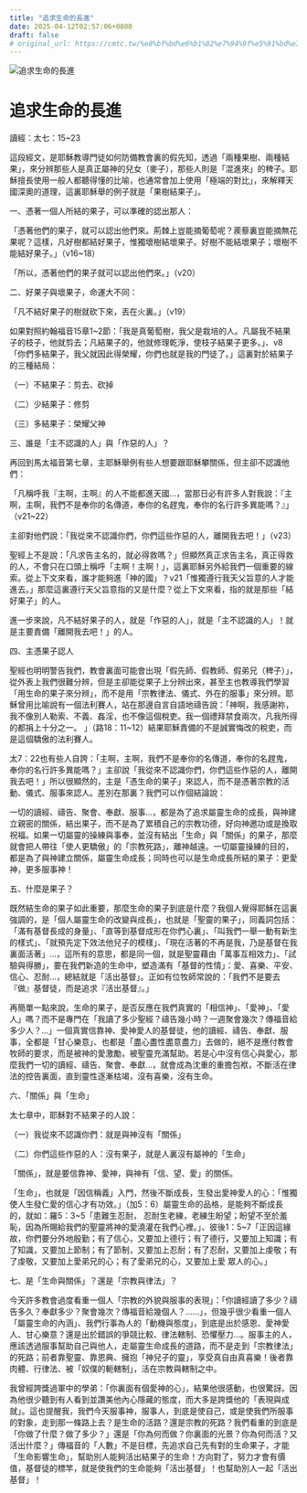 ```yaml
---
title: "追求生命的長進"
date: 2025-04-12T02:57:06+0800
draft: false
# original_url: https://cmtc.tw/%e8%bf%bd%e6%b1%82%e7%94%9f%e5%91%bd%e7%9a%84%e9%95%b7%e9%80%b2
---
```


![追求生命的長進](/images/w41DnGt7ukK5fpR-1.jpg "追求生命的長進")

# 追求生命的長進

讀經：太七：15~23

這段經文，是耶穌教導門徒如何防備教會裏的假先知，透過「兩種果樹、兩種結果」，來分辨那些人是真正屬神的兒女（麥子），那些人則是「混進來」的稗子。耶穌擅長使用一般人都聽得懂的比喻，也通常會加上使用「極端的對比」，來解釋天國深奧的道理，這裏耶穌舉的例子就是「果樹結果子」。

一、憑著一個人所結的果子，可以準確的認出那人：

「憑著他們的果子，就可以認出他們來。荊棘上豈能摘葡萄呢？蒺藜裏豈能摘無花果呢？這樣，凡好樹都結好果子，惟獨壞樹結壞果子。好樹不能結壞果子；壞樹不能結好果子。」（v16~18）

「所以，憑著他們的果子就可以認出他們來。」（v20）

二、好果子與壞果子，命運大不同：

「凡不結好果子的樹就砍下來，丟在火裏。」（v19）

如果對照約翰福音15章1~2節：「我是真葡萄樹，我父是栽培的人。凡屬我不結果子的枝子，他就剪去；凡結果子的，他就修理乾淨，使枝子結果子更多。」、v8「你們多結果子，我父就因此得榮耀，你們也就是我的門徒了。」這裏對於結果子的三種結局：

（一）不結果子：剪去、砍掉

（二）少結果子：修剪

（三）多結果子：榮耀父神

三、誰是「主不認識的人」與「作惡的人」？

再回到馬太福音第七章，主耶穌舉例有些人想要跟耶穌攀關係，但主卻不認識他們：

「凡稱呼我『主啊，主啊』的人不能都進天國…，當那日必有許多人對我說：『主啊，主啊，我們不是奉你的名傳道，奉你的名趕鬼，奉你的名行許多異能嗎？』」（v21~22）

主卻對他們說：「我從來不認識你們，你們這些作惡的人，離開我去吧！」（v23）

聖經上不是說：「凡求告主名的，就必得救嗎？」但顯然真正求告主名，真正得救的人，不會只在口頭上稱呼「主啊！主啊！」，這裏耶穌另外給我們一個重要的線索。從上下文來看，誰才能夠進「神的國」？v21「惟獨遵行我天父旨意的人才能進去。」那麼這裏遵行天父旨意指的又是什麼？從上下文來看，指的就是那些「結好果子」的人。

進一步來說，凡不結好果子的人，就是「作惡的人」，就是「主不認識的人」！就是主要責備「離開我去吧！」的人。

四、主憑果子認人

聖經也明明警告我們，教會裏面可能會出現「假先師、假教師、假弟兄（稗子）」，從外表上我們很難分辨，但是主卻能從果子上分辨出來，甚至主也教導我們學習「用生命的果子來分辨」，而不是用「宗教律法、儀式、外在的服事」來分辨。耶穌曾用比喻說有一個法利賽人，站在那邊自言自語地禱告說：「神啊，我感謝祢，我不像別人勒索、不義、姦淫，也不像這個稅吏。我一個禮拜禁食兩次，凡我所得的都捐上十分之一。 」（路18：11~12）結果耶穌責備的不是誠實悔改的稅吏，而是這個驕傲的法利賽人。

太7：22也有些人自誇：「主啊，主啊，我們不是奉你的名傳道，奉你的名趕鬼，奉你的名行許多異能嗎？」主卻說「我從來不認識你們，你們這些作惡的人，離開我去吧！」所以很顯然的，主是「憑生命的果子」來認人，而不是憑著宗教的活動、儀式、服事來認人。差別在那裏？我們可以作個結論說：

一切的讀經、禱告、聚會、奉獻、服事…，都是為了追求屬靈生命的成長，與神建立親密的關係，結出果子，而不是為了累積自己的宗教功德，好向神邀功或是換取祝福。如果一切屬靈的操練與事奉，並沒有結出「生命」與「關係」的果子，那麼就會把人帶往「使人更驕傲」的「宗教死路」，離神越遠。一切屬靈操練的目的，都是為了與神建立關係，屬靈生命成長；同時也可以是生命成長所結的果子：更愛神，更多服事神！

五、什麼是果子？

既然結生命的果子如此重要，那麼生命的果子到底是什麼？我個人覺得耶穌在這裏強調的，是「個人屬靈生命的改變與成長」，也就是「聖靈的果子」，同義詞包括：「滿有基督長成的身量」、「直等到基督成形在你們心裏」、「叫我們一舉一動有新生的樣式」、「就預先定下效法他兒子的模樣」、「現在活著的不再是我，乃是基督在我裏面活著」…，這所有的意思，都是同一個，就是聖靈藉由「萬事互相效力」、「試驗與得勝」，要在我們新造的生命中，塑造滿有「基督的性情」：愛、喜樂、平安、信心、忍耐…，總結就是「活出基督」。正如有位牧師常說的：「我們不是要去『做』基督徒，而是追求『活出基督』。」

再簡單一點來說，生命的果子，是否反應在我們真實的「相信神」、「愛神」、「愛人」嗎？而不是專門在「我讀了多少聖經？禱告幾小時？一週聚會幾次？傳福音給多少人？…」一個真實信靠神、愛神愛人的基督徒，他的讀經、禱告、奉獻、服事，全都是「甘心樂意」、也都是「盡心盡性盡意盡力」去做的，絕不是應付教會牧師的要求，而是被神的愛激勵，被聖靈充滿幫助。若是心中沒有信心與愛心，那麼我們一切的讀經、禱告、聚會、奉獻…，就會成為沈重的重擔包袱，不斷活在律法的控告裏面，直到靈性逐漸枯竭，沒有喜樂，沒有生命。

六、「關係」與「生命」

太七章中，耶穌對不結果子的人說：

（一）我從來不認識你們：就是與神沒有「關係」

（二）你們這些作惡的人：沒有果子，就是人裏沒有屬神的「生命」

「關係」，就是要信靠神、愛神，與神有「信、望、愛」的關係。

「生命」，也就是「因信稱義」入門，然後不斷成長，生發出愛神愛人的心：「惟獨使人生發仁愛的信心才有功效。」（加5：6）屬靈生命的品格，是能夠不斷成長的，就如：羅5：3~5「患難生忍耐， 忍耐生老練，老練生盼望；盼望不至於羞恥，因為所賜給我們的聖靈將神的愛澆灌在我們心裡。」、彼後1：5~7「正因這緣故，你們要分外地殷勤；有了信心，又要加上德行；有了德行，又要加上知識；有了知識，又要加上節制；有了節制，又要加上忍耐；有了忍耐，又要加上虔敬；有了虔敬，又要加上愛弟兄的心；有了愛弟兄的心，又要加上愛 眾人的心。」

七、是「生命與關係」？還是「宗教與律法」？

今天許多教會過度看重一個人「宗教的外貌與服事的表現」：「你讀經讀了多少？禱告多久？奉獻多少？聚會幾次？傳福音給幾個人？……」，但幾乎很少看重一個人「屬靈生命的內涵」、我們行事為人的「動機與態度」，到底是出於感恩、愛神愛人、甘心樂意？還是出於錯誤的爭競比較、律法轄制、恐懼壓力…。服事主的人，應該透過服事幫助自己與他人，走屬靈生命成長的道路，而不是走到「宗教律法」的死路；前者靠聖靈、靠恩典、擁抱「神兒子的靈」，享受真自由真喜樂！後者靠肉體、行律法、被「奴僕的軛轄制」，活在宗教與轄制之中。

我曾經誇獎過軍中的學弟：「你裏面有個愛神的心」，結果他很感動，也很驚訝。因為他很少聽到有人看到並讚美他內心隱藏的態度，而大多是誇獎他的「表現與成就」。這也提醒我，我們今天服事神，服事人，到底是使自己，或是使我們所服事的對象，走到那一條路上去？是生命的活路？還是宗教的死路？我們看重的到底是「你做了什麼？做了多少？」還是「你為何而做？你裏面的光景？你為何而活？又活出什麼？」傳福音的「人數」不是目標，先追求自己先有對的生命果子，才能「生命影響生命」，幫助別人能夠活出結果子的生命！方向對了，努力才會有價值，基督徒的標竿，就是使我們的生命能夠「活出基督」！也幫助別人一起「活出基督」！